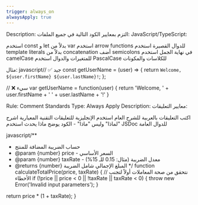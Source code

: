 ```yaml
---
trigger: always_on
alwaysApply: true
---
```


Description:
التزم بمعايير الكود التالية في جميع الملفات:
JavaScript/TypeScript:

استخدم const و let بدلاً من var
استخدم arrow functions للدوال القصيرة
استخدم template literals بدلاً من concatenation
أضف semicolons في نهاية الجمل
استخدم camelCase للمتغيرات والدوال
استخدم PascalCase للكلاسات والمكونات

مثال:
javascript// ✅ جيد
const getUserName = (user) => {
  return `Welcome, ${user.firstName} ${user.lastName}!`;
};

// ❌ سيء
var getUserName = function(user) {
  return 'Welcome, ' + user.firstName + ' ' + user.lastName + '!'
}

Rule: Comment Standards
Type: Always Apply
Description:
معايير التعليقات:

اكتب التعليقات بالعربية للشرح العام
استخدم الإنجليزية للتعليقات التقنية المعيارية
اشرح "لماذا" وليس "ماذا" - الكود يوضح ماذا يحدث
استخدم JSDoc للدوال العامة

javascript/**
 * حساب الضريبة المضافة للمنتج
 * @param {number} price - السعر الأساسي
 * @param {number} taxRate - معدل الضريبة (مثال: 0.15 للـ 15%)
 * @returns {number} المبلغ الإجمالي شامل الضريبة
 */
function calculateTotalPrice(price, taxRate) {
  // نتحقق من صحة المعاملات أولاً لتجنب الأخطاء
  if (!price || price < 0 || !taxRate || taxRate < 0) {
    throw new Error('Invalid input parameters');
  }
  
  return price * (1 + taxRate);
}


